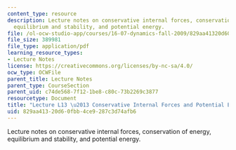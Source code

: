 ```yaml
---
content_type: resource
description: Lecture notes on conservative internal forces, conservation of energy,
  equilibrium and stability, and potential energy.
file: /ol-ocw-studio-app/courses/16-07-dynamics-fall-2009/829aa41320d60fbb4ce9287c3d74afb6_MIT16_07F09_Lec13.pdf
file_size: 389981
file_type: application/pdf
learning_resource_types:
- Lecture Notes
license: https://creativecommons.org/licenses/by-nc-sa/4.0/
ocw_type: OCWFile
parent_title: Lecture Notes
parent_type: CourseSection
parent_uid: c74de568-7f12-1be8-c80c-73b2269c3877
resourcetype: Document
title: "Lecture L13 \u2013 Conservative Internal Forces and Potential Energy"
uid: 829aa413-20d6-0fbb-4ce9-287c3d74afb6
---
```

Lecture notes on conservative internal forces, conservation of energy, equilibrium and stability, and potential energy.